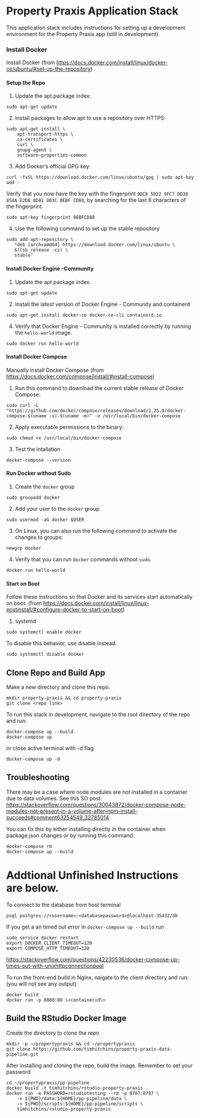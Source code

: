 # Property Praxis Application Stack
This application stack includes instructions for setting up a development
environment for the Property Praxis app (still in development). 

### Install Docker

Install Docker (from https://docs.docker.com/install/linux/docker-ce/ubuntu/#set-up-the-repository)

#### Setup the Repo

1. Update the apt package index:
```
sudo apt-get update
```

2. Install packages to allow apt to use a repository over HTTPS:
```
sudo apt-get install \
    apt-transport-https \
    ca-certificates \
    curl \
    gnupg-agent \
    software-properties-common
```

3. Add Docker’s official GPG key:
```
curl -fsSL https://download.docker.com/linux/ubuntu/gpg | sudo apt-key add -
```

Verify that you now have the key with the fingerprint `9DC8 5822 9FC7 DD38 854A E2D8 8D81 803C 0EBF CD88`, 
by searching for the last 8 characters of the fingerprint.
```
sudo apt-key fingerprint 0EBFCD88
```

4. Use the following command to set up the stable repository
```
sudo add-apt-repository \
   "deb [arch=amd64] https://download.docker.com/linux/ubuntu \
   $(lsb_release -cs) \
   stable"
```

#### Install Docker Engine -Community

1. Update the apt package index.
```
sudo apt-get update
```

2. Install the latest version of Docker Engine - Community and containerd
```
sudo apt-get install docker-ce docker-ce-cli containerd.io
```

4. Verify that Docker Engine - Community is installed correctly by running the `hello-world` image.
```
sudo docker run hello-world
```

#### Install Docker Compose

Manually install Docker Compose (from https://docs.docker.com/compose/install/#install-compose)

1. Run this command to download the current stable release of Docker Compose:
```
sudo curl -L "https://github.com/docker/compose/releases/download/1.25.0/docker-compose-$(uname -s)-$(uname -m)" -o /usr/local/bin/docker-compose
```

2. Apply executable permissions to the binary:
```
sudo chmod +x /usr/local/bin/docker-compose
```

3. Test the intallation
```
docker-compose --version
```

#### Run Docker without Sudo 

1. Create the `docker` group
```
sudo groupadd docker
```

2. Add your user to the `docker` group
```
sudo usermod -aG docker $USER
```

3. On Linux, you can also run the following command to activate the changes to groups:
```
newgrp docker
```

4. Verify that you can run `docker` commands without `sudo`.
```
docker run hello-world
```

#### Start on Boot

Follow these instructions so that Docker and its services start automatically on boot.
(from https://docs.docker.com/install/linux/linux-postinstall/#configure-docker-to-start-on-boot)

1. systemd
```
sudo systemctl enable docker
```
To disable this behavior, use disable instead.
```
sudo systemctl disable docker
```

## Clone Repo and Build App

Make a new directory and clone this repo.
```
mkdir property-praxis && cd property-praxis
git clone <repo link>
```

To run this stack in development, navigate to the 
root directory of the repo and run:
```
docker-compose up --build
docker-compose up
```
or close active terminal with -d flag
```
docker-compose up -d
```

## Troubleshooting
There may be a case where node modules are not installed in a container due to data volumes.
See this SO post:
https://stackoverflow.com/questions/30043872/docker-compose-node-modules-not-present-in-a-volume-after-npm-install-succeeds#comment63254549_32785014

You can fix this by either installing directly in the container when package.json changes or
by running this command:
```
docker-compose rm
docker-compose up --build
```

# Addtional Unfinished Instructions are below.  
To connect to the database from host terminal
```
psql postgres://<username>:<databasepassword>@localhost:35432/db
```

If you get a an timed out error in `docker-compose up --build` run
```
sudo service docker restart
export DOCKER_CLIENT_TIMEOUT=120
export COMPOSE_HTTP_TIMEOUT=120
```
https://stackoverflow.com/questions/42230536/docker-compose-up-times-out-with-unixhttpconnectionpool

To run the front-end build in Nginx, naigate to the 
client directory and run:
(you will not see any output)
```
docker build .
docker run -p 8080:80 \<containerid\>
```
 ## Build the RStudio Docker Image

Create the directory to clone the repo
```
mkdir -p ~/propertypraxis && cd ~/propertypraxis
git clone https://github.com/timhitchins/property-praxis-data-pipeline.git
```

After installing and cloning the repo, build the image.
Remember to set your password
```
cd ~/propertypraxis/pp-pipeline
docker build -t timhitchins/rstudio-property-praxis .
docker run -e PASSWORD=rstudiotesting --rm -p 8787:8787 \
    -v ${PWD}/data:${HOME}/pp-pipeline/data \
    -v ${PWD}/scripts:${HOME}/pp-pipeline/scripts \
    timhitchins/rstudio-property-praxis 
```
